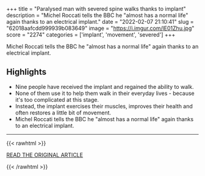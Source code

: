 +++
title = "Paralysed man with severed spine walks thanks to implant"
description = "Michel Roccati tells the BBC he \"almost has a normal life\" again thanks to an electrical implant."
date = "2022-02-07 21:10:41"
slug = "62018aafcdd999939b083649"
image = "https://i.imgur.com/lE01Zhu.jpg"
score = "2274"
categories = ['implant', 'movement', 'severed']
+++

Michel Roccati tells the BBC he \"almost has a normal life\" again thanks to an electrical implant.

## Highlights

- Nine people have received the implant and regained the ability to walk.
- None of them use it to help them walk in their everyday lives - because it's too complicated at this stage.
- Instead, the implant exercises their muscles, improves their health and often restores a little bit of movement.
- Michel Roccati tells the BBC he "almost has a normal life" again thanks to an electrical implant.

---

{{< rawhtml >}}
  <p class="article-category">
    <a target="_blank" href="https://www.bbc.co.uk/news/science-environment-60258620">READ THE ORIGINAL ARTICLE</a>
  </p>
{{< /rawhtml >}}
